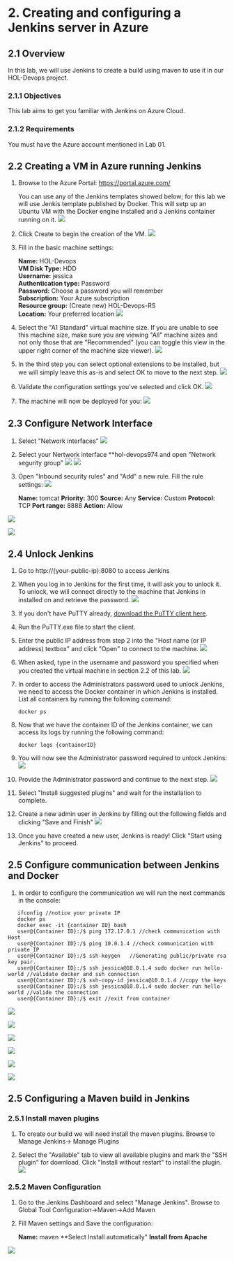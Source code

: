 # 2. Creating and configuring a Jenkins server in Azure

## 2.1 Overview
In this lab, we will use Jenkins to create a build using maven to use it in our HOL-Devops project.

### 2.1.1 Objectives
This lab aims to get you familiar with Jenkins on Azure Cloud.

### 2.1.2 Requirements
You must have the Azure account mentioned in Lab 01.

## 2.2 Creating a VM in Azure running Jenkins

1. Browse to the Azure Portal: https://portal.azure.com/

   You can use any of the Jenkins templates showed below; for this lab we will use Jenkis template published by Docker. This will setp up an Ubuntu VM with the Docker engine installed and a Jenkins container running on it. 
   ![](./images/2.2.i001.PNG)

2. Click Create to begin the creation of the VM. 
![](./images/2.2.i002.PNG)

3. Fill in the basic machine settings:

    **Name:** HOL-Devops  
    **VM Disk Type:** HDD  
    **Username:** jessica  
    **Authentication type:** Password  
    **Password:** Choose a password you will remember  
    **Subscription:** Your Azure subscription  
    **Resource group:** (Create new) HOL-Devops-RS  
    **Location:** Your preferred location
![](./images/2.2.i003.PNG)

4. Select the "A1 Standard" virtual machine size. If you are unable to see this machine size, make sure you are viewing "All" machine sizes and not only those that are "Recommended" (you can toggle this view in the upper right corner of the machine size viewer).
![](./images/2.2.i004.PNG) 

5. In the third step you can select optional extensions to be installed, but we will simply leave this as-is and select OK to move to the next step.
   ![](./images/2.2.i005.PNG)

6. Validate the configuration settings you've selected and click OK. 
![](./images/2.2.i006.PNG)

7. The machine will now be deployed for you: 
![](./images/2.2.i007.PNG)

## 2.3 Configure Network Interface

1. Select "Network interfaces"
![](./images/2.3.i001.PNG)

2. Select your Nertwork interface **hol-devops974 and open "Network segurity group"
![](./images/2.3.i002.PNG)
![](./images/2.3.i003.PNG)

3. Open "Inbound security rules" and "Add" a new rule. Fill the rule settings:
![](./images/2.3.i004.PNG)

    **Name:** tomcat
    **Priority:** 300
    **Source:** Any
    **Service:** Custom
    **Protocol:** TCP
    **Port range:** 8888
    **Action:** Allow 

![](./images/2.3.i005.PNG)

![](./images/2.3.i006.PNG)

## 2.4 Unlock Jenkins

1. Go to http://{your-public-ip}:8080 to access Jenkins
   
2. When you log in to Jenkins for the first time, it will ask you to unlock it. To unlock, we will connect directly to the machine that Jenkins in installed on and retrieve the password.
  ![](./images/2.4.i001.PNG)

3. If you don't have PuTTY already, [download the PuTTY client here](http://www.putty.org/).

4. Run the PuTTY.exe file to start the client. 

5. Enter the public IP address from step 2 into the "Host name (or IP address) textbox" and click "Open" to connect to the machine. 
   ![](./images/2.4.i002.PNG)
   
6. When asked, type in the username and password you specified when you created the virtual machine in section 2.2 of this lab. 
   ![](./images/2.4.i003.PNG)
   
7. In order to access the Administrators password used to unlock Jenkins, we need to access the Docker container in which Jenkins is installed. List all containers by running the following command:

    ```
    docker ps
    ``` 

8. Now that we have the container ID of the Jenkins container, we can access its logs by running the following command: 

    ```
    docker logs {containerID}
    ``` 

9. You will now see the Administrator password required to unlock Jenkins: 
      ![](./images/2.4.i004.PNG)

10. Provide the Administrator password and continue to the next step.
  ![](./images/2.4.i005.PNG)

11. Select "Install suggested plugins" and wait for the installation to complete.
     
12. Create a new admin user in Jenkins by filling out the following fields and clicking "Save and Finish"
   ![](./images/2.4.i006.PNG)

13. Once you have created a new user, Jenkins is ready! Click "Start using Jenkins" to proceed.
 
## 2.5 Configure communication between Jenkins and Docker

1. In order to configure the communication we will run the next commands in the console:

 ```
    ifconfig //notice your private IP
    docker ps
    docker exec -it {container ID} bash
    user@{Container ID}:/$ ping 172.17.0.1 //check communication with Host
    user@{Container ID}:/$ ping 10.0.1.4 //check communication with private IP
    user@{Container ID}:/$ ssh-keygen   //Generating public/private rsa key pair.
    user@{Container ID}:/$ ssh jessica@10.0.1.4 sudo docker run hello-world //validate docker and ssh connection
    user@{Container ID}:/$ ssh-copy-id jessica@10.0.1.4 //copy the keys
    user@{Container ID}:/$ ssh jessica@10.0.1.4 sudo docker run hello-world //valide the connection
    user@{Container ID}:/$ exit //exit from container
 ```

    
![](./images/2.6.i001.PNG)

![](./images/2.6.i002.PNG)

![](./images/2.6.i003.PNG)

![](./images/2.6.i004.PNG)

![](./images/2.6.i005.PNG)

![](./images/2.6.i006.png)
    
## 2.5 Configuring a Maven build in Jenkins

### 2.5.1 Install maven plugins
   
1. To create our build we will need install the maven plugins. Browse to Manage Jenkins-> Manage Plugins
   
2. Select the "Available" tab to view all available plugins and mark the "SSH plugin" for download. Click "Install without restart" to install the plugin.
     ![](./images/2.5.i001.PNG)


### 2.5.2 Maven Configuration

1. Go to the Jenkins Dashboard and select "Manage Jenkins". Browse to Global Tool Configuration->Maven->Add Maven

2. Fill Maven settings and Save the configuration:

    **Name:** maven
    **Select Install automatically"
    **Install from Apache**

 ![](./images/2.5.i002.PNG)

